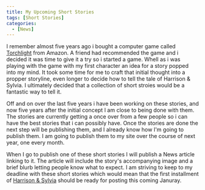 ```yaml
---
title: My Upcoming Short Stories
tags: [Short Stories]
categories:
  - [News]
---
```

I remember almost five years ago i bought a computer game called [Torchlight](https://www.amazon.com/gp/product/B0085P7YGU/ref=as_li_tl?ie=UTF8&tag=mysite009e-20&camp=1789&creative=9325&linkCode=as2&creativeASIN=B0085P7YGU&linkId=235131b07ffde76feb3b808a08e7fd4e) from Amazon.  A friend had recommended the game and i decided it was time to give it a try so i started a game.  Whell as i was playing with the game with my first character an idea for a story popped into my mind.  It took some time for me to craft that initial thought into a propper storyline, even longer to decide how to tell the tale of Harrison & Sylvia.  I ultimately decided that a collection of short stroies would be a fantastic way to tell it.<!-- more -->

Off and on over the last five years i have been working on these stories, and now five years after the initial concept I am close to being done with them.  The stories are currently getting a once over from a few people so i can have the best stories that i can possibly have.  Once the stories are done the next step will be publishing them, and I already know how I'm going to publish them.  I am going to publish them to my site over the course of next year, one every month.

When I go to publish one of these short stories I will publish a News article linking to it.  The article will include the story's accompanying image and a brief blurb letting people know what to expect.  I am striving to keep to my deadline with these short stories which would mean that the first installment of [Harrison & Sylvia](/writing/harrison-sylvia/series-01) should be ready for posting this coming Januray. 